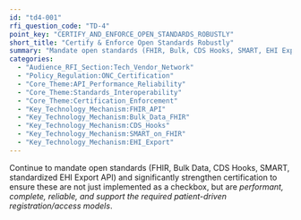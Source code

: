 ```yaml
---
id: "td4-001"
rfi_question_code: "TD-4"
point_key: "CERTIFY_AND_ENFORCE_OPEN_STANDARDS_ROBUSTLY"
short_title: "Certify & Enforce Open Standards Robustly"
summary: "Mandate open standards (FHIR, Bulk, CDS Hooks, SMART, EHI Export API) & strengthen certification for *performant, complete, reliable* implementations supporting patient-driven models."
categories:
  - "Audience_RFI_Section:Tech_Vendor_Network"
  - "Policy_Regulation:ONC_Certification"
  - "Core_Theme:API_Performance_Reliability"
  - "Core_Theme:Standards_Interoperability"
  - "Core_Theme:Certification_Enforcement"
  - "Key_Technology_Mechanism:FHIR_API"
  - "Key_Technology_Mechanism:Bulk_Data_FHIR"
  - "Key_Technology_Mechanism:CDS_Hooks"
  - "Key_Technology_Mechanism:SMART_on_FHIR"
  - "Key_Technology_Mechanism:EHI_Export"
---
```

Continue to mandate open standards (FHIR, Bulk Data, CDS Hooks, SMART, standardized EHI Export API) and significantly strengthen certification to ensure these are not just implemented as a checkbox, but are *performant, complete, reliable, and support the required patient-driven registration/access models*.

